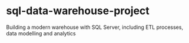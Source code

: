 # sql-data-warehouse-project
Building a modern warehouse with SQL Server, including ETL processes, data modelling and analytics
